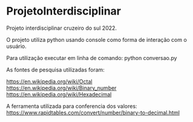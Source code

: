 # ProjetoInterdisciplinar
Projeto interdisciplinar cruzeiro do sul 2022.


O projeto utiliza python usando console como forma de interação com o usuário.

Para utilização executar em linha de comando: python conversao.py

As fontes de pesquisa utilizadas foram:

https://en.wikipedia.org/wiki/Octal
https://en.wikipedia.org/wiki/Binary_number
https://en.wikipedia.org/wiki/Hexadecimal

A ferramenta utilizada para conferencia dos valores:
https://www.rapidtables.com/convert/number/binary-to-decimal.html